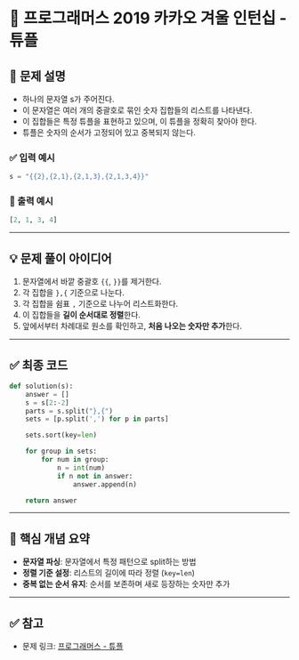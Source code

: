 
# 🧩 프로그래머스 2019 카카오 겨울 인턴십 - 튜플

## 📌 문제 설명

- 하나의 문자열 s가 주어진다.
- 이 문자열은 여러 개의 중괄호로 묶인 숫자 집합들의 리스트를 나타낸다.
- 이 집합들은 특정 튜플을 표현하고 있으며, 이 튜플을 정확히 찾아야 한다.
- 튜플은 숫자의 순서가 고정되어 있고 중복되지 않는다.

### ✅ 입력 예시
```python
s = "{{2},{2,1},{2,1,3},{2,1,3,4}}"
```

### 🔎 출력 예시
```python
[2, 1, 3, 4]
```

---

## 💡 문제 풀이 아이디어

1. 문자열에서 바깥 중괄호 `{{`, `}}`를 제거한다.
2. 각 집합을 `},{` 기준으로 나눈다.
3. 각 집합을 쉼표 `,` 기준으로 나누어 리스트화한다.
4. 이 집합들을 **길이 순서대로 정렬**한다.
5. 앞에서부터 차례대로 원소를 확인하고, **처음 나오는 숫자만 추가**한다.

---

## ✅ 최종 코드

```python
def solution(s):
    answer = []
    s = s[2:-2]
    parts = s.split("},{")
    sets = [p.split(',') for p in parts]

    sets.sort(key=len)

    for group in sets:
        for num in group:
            n = int(num)
            if n not in answer:
                answer.append(n)

    return answer
```

---

## 🧠 핵심 개념 요약

- **문자열 파싱**: 문자열에서 특정 패턴으로 split하는 방법
- **정렬 기준 설정**: 리스트의 길이에 따라 정렬 (`key=len`)
- **중복 없는 순서 유지**: 순서를 보존하며 새로 등장하는 숫자만 추가

---

## ✅ 참고
- 문제 링크: [프로그래머스 - 튜플](https://school.programmers.co.kr/learn/courses/30/lessons/64065)
